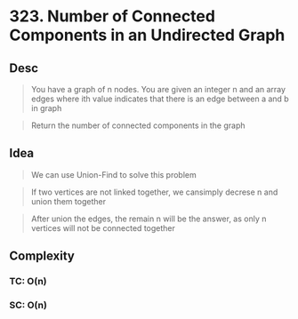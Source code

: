 # 323. Number of Connected Components in an Undirected Graph

## Desc

> You have a graph of n nodes. You are given an integer n and an array edges where ith value indicates that there is an edge between a and b in graph

> Return the number of connected components in the graph

## Idea

> We can use Union-Find to solve this problem

> If two vertices are not linked together, we cansimply decrese n and union them together

> After union the edges, the remain n will be the answer, as only n vertices will not be connected together

## Complexity

### TC: O(n)

### SC: O(n)